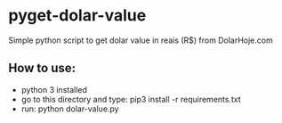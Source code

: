 # pyget-dolar-value
Simple python script to get dolar value in reais (R$) from DolarHoje.com

## How to use:
- python 3 installed
- go to this directory and type: pip3 install -r requirements.txt
- run: python dolar-value.py
